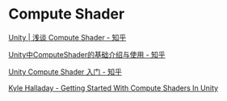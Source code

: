 # Compute Shader

[Unity | 浅谈 Compute Shader - 知乎](https://zhuanlan.zhihu.com/p/113482286)

[Unity中ComputeShader的基础介绍与使用 - 知乎](https://zhuanlan.zhihu.com/p/368307575)

[Unity Compute Shader 入门 - 知乎](https://zhuanlan.zhihu.com/p/436914280)

[Kyle Halladay - Getting Started With Compute Shaders In Unity](http://kylehalladay.com/blog/tutorial/2014/06/27/Compute-Shaders-Are-Nifty.html)